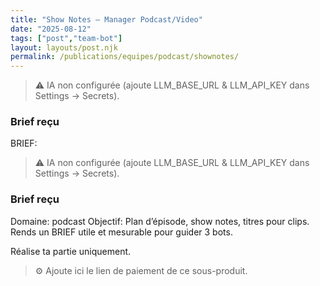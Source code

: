 ```yaml
---
title: "Show Notes — Manager Podcast/Video"
date: "2025-08-12"
tags: ["post","team-bot"]
layout: layouts/post.njk
permalink: /publications/equipes/podcast/shownotes/
---
```

> ⚠️ IA non configurée (ajoute LLM_BASE_URL & LLM_API_KEY dans Settings → Secrets).

### Brief reçu
BRIEF:
> ⚠️ IA non configurée (ajoute LLM_BASE_URL & LLM_API_KEY dans Settings → Secrets).

### Brief reçu
Domaine: podcast
Objectif: Plan d’épisode, show notes, titres pour clips.
Rends un BRIEF utile et mesurable pour guider 3 bots.

Réalise ta partie uniquement.

> ⚙️ Ajoute ici le lien de paiement de ce sous-produit.
